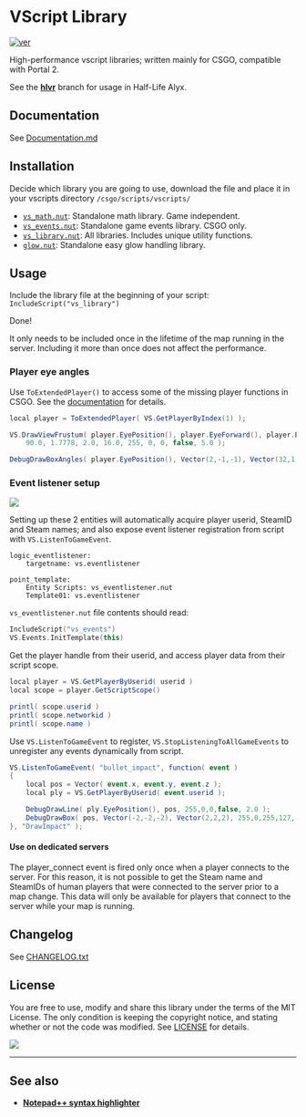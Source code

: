 # VScript Library
[![ver][]](CHANGELOG.txt)

High-performance vscript libraries; written mainly for CSGO, compatible with Portal 2.

See the [**hlvr**](https://github.com/samisalreadytaken/vs_library/tree/hlvr) branch for usage in Half-Life Alyx.

[ver]: https://img.shields.io/badge/vs__library-v2.42.0-informational


## Documentation
See [Documentation.md](Documentation.md)

## Installation
Decide which library you are going to use, download the file and place it in your vscripts directory `/csgo/scripts/vscripts/`
- [`vs_math.nut`][vs_math]: Standalone math library. Game independent.
- [`vs_events.nut`][vs_events]: Standalone game events library. CSGO only.
- [`vs_library.nut`][vs_library]: All libraries. Includes unique utility functions.
- [`glow.nut`][glow]: Standalone easy glow handling library.

[vs_math]: https://raw.githubusercontent.com/samisalreadytaken/vs_library/master/vs_math.nut
[vs_events]: https://raw.githubusercontent.com/samisalreadytaken/vs_library/master/vs_events.nut
[vs_library]: https://raw.githubusercontent.com/samisalreadytaken/vs_library/master/vs_library.nut
[glow]: https://raw.githubusercontent.com/samisalreadytaken/vs_library/master/glow.nut

## Usage
Include the library file at the beginning of your script: `IncludeScript("vs_library")`

Done!

It only needs to be included once in the lifetime of the map running in the server. Including it more than once does not affect the performance.

### Player eye angles
Use `ToExtendedPlayer()` to access some of the missing player functions in CSGO. See the [documentation](/Documentation.md#f_ToExtendedPlayer) for details.

```cs
local player = ToExtendedPlayer( VS.GetPlayerByIndex(1) );

VS.DrawViewFrustum( player.EyePosition(), player.EyeForward(), player.EyeRight(), player.EyeUp(),
	90.0, 1.7778, 2.0, 16.0, 255, 0, 0, false, 5.0 );

DebugDrawBoxAngles( player.EyePosition(), Vector(2,-1,-1), Vector(32,1,1), player.EyeAngles(), 0, 255, 0, 16, 5.0 );
```

### Event listener setup
[![](https://img.shields.io/badge/video-red?logo=youtube)](https://www.youtube.com/watch?v=JGnBQ1lwzzg)

Setting up these 2 entities will automatically acquire player userid, SteamID and Steam names; and also expose event listener registration from script with `VS.ListenToGameEvent`.

```
logic_eventlistener:
	targetname: vs.eventlistener

point_template:
	Entity Scripts: vs_eventlistener.nut
	Template01: vs.eventlistener
```

`vs_eventlistener.nut` file contents should read:
```cpp
IncludeScript("vs_events")
VS.Events.InitTemplate(this)
```

Get the player handle from their userid, and access player data from their script scope.
```cs
local player = VS.GetPlayerByUserid( userid )
local scope = player.GetScriptScope()

printl( scope.userid )
printl( scope.networkid )
printl( scope.name )
```

Use `VS.ListenToGameEvent` to register, `VS.StopListeningToAllGameEvents` to unregister any events dynamically from script.
```cs
VS.ListenToGameEvent( "bullet_impact", function( event )
{
	local pos = Vector( event.x, event.y, event.z );
	local ply = VS.GetPlayerByUserid( event.userid );

	DebugDrawLine( ply.EyePosition(), pos, 255,0,0,false, 2.0 );
	DebugDrawBox( pos, Vector(-2,-2,-2), Vector(2,2,2), 255,0,255,127, 2.0 );
}, "DrawImpact" );
```

#### Use on dedicated servers
The player_connect event is fired only once when a player connects to the server. For this reason, it is not possible to get the Steam name and SteamIDs of human players that were connected to the server prior to a map change. This data will only be available for players that connect to the server while your map is running.

## Changelog
See [CHANGELOG.txt](CHANGELOG.txt)

## License
You are free to use, modify and share this library under the terms of the MIT License. The only condition is keeping the copyright notice, and stating whether or not the code was modified. See [LICENSE](LICENSE) for details.

[![](http://hits.dwyl.com/samisalreadytaken/vs_library.svg)](https://hits.dwyl.com/samisalreadytaken/vs_library)

________________________________

## See also
* [**Notepad++ syntax highlighter**][npp]

[npp]: https://gist.github.com/samisalreadytaken/5bcf322332074f31545ccb6651b88f2d
